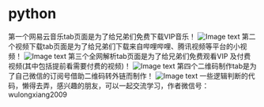 # python
第一个网易云音乐tab页面是为了给兄弟们免费下载VIP音乐！
![Image text](https://img-blog.csdnimg.cn/20200313235817545.png?x-oss-process=image/watermark,type_ZmFuZ3poZW5naGVpdGk,shadow_10,text_aHR0cHM6Ly9ibG9nLmNzZG4ubmV0L3d1bG9uZ3hpYW5nMjAwOQ==,size_16,color_FFFFFF,t_70)
第二个视频下载tab页面是为了给兄弟们下载来自哔哩哔哩、腾讯视频等平台的小视频！
![Image text](https://img-blog.csdnimg.cn/20200313235856581.png?x-oss-process=image/watermark,type_ZmFuZ3poZW5naGVpdGk,shadow_10,text_aHR0cHM6Ly9ibG9nLmNzZG4ubmV0L3d1bG9uZ3hpYW5nMjAwOQ==,size_16,color_FFFFFF,t_70)
第三个全网解析tab页面是为了给兄弟们免费观看VIP 及付费视频(其中包括提前看需要付费的视频)！
![Image text](https://img-blog.csdnimg.cn/20200313235922441.png?x-oss-process=image/watermark,type_ZmFuZ3poZW5naGVpdGk,shadow_10,text_aHR0cHM6Ly9ibG9nLmNzZG4ubmV0L3d1bG9uZ3hpYW5nMjAwOQ==,size_16,color_FFFFFF,t_70)
第四个二维码制作tab是为了自己微信的订阅号借助二维码转外链而制作！
![Image text](https://img-blog.csdnimg.cn/20200313235947483.png?x-oss-process=image/watermark,type_ZmFuZ3poZW5naGVpdGk,shadow_10,text_aHR0cHM6Ly9ibG9nLmNzZG4ubmV0L3d1bG9uZ3hpYW5nMjAwOQ==,size_16,color_FFFFFF,t_70)
一些逻辑判断的代码，懒得去弄，感兴趣的朋友，可以一起交流学习，作者微信号：wulongxiang2009
